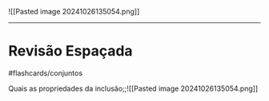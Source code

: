 ![[Pasted image 20241026135054.png]]

---
# Revisão Espaçada
#flashcards/conjuntos

Quais as propriedades da inclusão;;![[Pasted image 20241026135054.png]]
